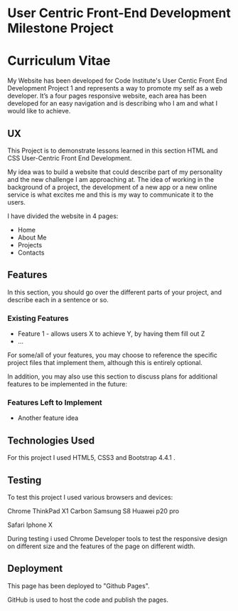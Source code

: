 # User Centric Front-End Development Milestone Project

# Curriculum Vitae

My Website has been developed for Code Institute's User Centic Front End Development Project 1 and represents a way to promote my self as a web developer. It’s a four pages responsive website, each area has been developed for an easy navigation and is describing who I am and what I would like to achieve. 
 
## UX
 
This Project is to demonstrate lessons learned in this section HTML and CSS User-Centric Front End Development.

My idea was to build a website that could describe part of my personality and the new challenge I am approaching at. The idea of working in the background of a project, the development of a new app or a new online service is what excites me and this is my way to communicate it to the users. 

I have divided the website in 4 pages:

- Home
- About Me
- Projects
- Contacts

## Features

In this section, you should go over the different parts of your project, and describe each in a sentence or so.
 
### Existing Features
- Feature 1 - allows users X to achieve Y, by having them fill out Z
- ...

For some/all of your features, you may choose to reference the specific project files that implement them, although this is entirely optional.

In addition, you may also use this section to discuss plans for additional features to be implemented in the future:

### Features Left to Implement
- Another feature idea

## Technologies Used

For this project I used HTML5, CSS3 and Bootstrap 4.4.1 .


## Testing

To test this project I used various browsers and devices:

Chrome
ThinkPad X1 Carbon
Samsung S8
Huawei p20 pro

Safari
Iphone X

During testing i used Chrome Developer tools to test the responsive design on different size and the features of the page on different width.

## Deployment

This page has been deployed to "Github Pages".

GitHub is used to host the code and publish the pages.

